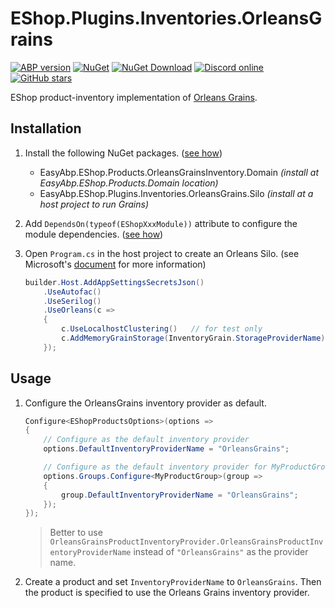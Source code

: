# EShop.Plugins.Inventories.OrleansGrains

[![ABP version](https://img.shields.io/badge/dynamic/xml?style=flat-square&color=yellow&label=abp&query=%2F%2FProject%2FPropertyGroup%2FAbpVersion&url=https%3A%2F%2Fraw.githubusercontent.com%2FEasyAbp%2FEShop%2Fmaster%2FDirectory.Build.props)](https://abp.io)
[![NuGet](https://img.shields.io/nuget/v/EasyAbp.EShop.Plugins.Inventories.OrleansGrains.Abstractions.svg?style=flat-square)](https://www.nuget.org/packages/EasyAbp.EShop.Plugins.Inventories.OrleansGrains.Abstractions)
[![NuGet Download](https://img.shields.io/nuget/dt/EasyAbp.EShop.Plugins.Inventories.OrleansGrains.Abstractions.svg?style=flat-square)](https://www.nuget.org/packages/EasyAbp.EShop.Plugins.Inventories.OrleansGrains.Abstractions)
[![Discord online](https://badgen.net/discord/online-members/S6QaezrCRq?label=Discord)](https://discord.gg/S6QaezrCRq)
[![GitHub stars](https://img.shields.io/github/stars/EasyAbp/EShop?style=social)](https://www.github.com/EasyAbp/EShop)

EShop product-inventory implementation of [Orleans Grains](https://docs.microsoft.com/en-us/dotnet/orleans/grains).

## Installation

1. Install the following NuGet packages. ([see how](https://github.com/EasyAbp/EasyAbpGuide/blob/master/docs/How-To.md#add-nuget-packages))

   * EasyAbp.EShop.Products.OrleansGrainsInventory.Domain _(install at EasyAbp.EShop.Products.Domain location)_
   * EasyAbp.EShop.Plugins.Inventories.OrleansGrains.Silo _(install at a host project to run Grains)_

2. Add `DependsOn(typeof(EShopXxxModule))` attribute to configure the module dependencies. ([see how](https://github.com/EasyAbp/EasyAbpGuide/blob/master/docs/How-To.md#add-module-dependencies))

3. Open `Program.cs` in the host project to create an Orleans Silo. (see Microsoft's [document](https://docs.microsoft.com/en-us/dotnet/orleans/host/configuration-guide/server-configuration) for more information)

   ```csharp
   builder.Host.AddAppSettingsSecretsJson()
       .UseAutofac()
       .UseSerilog()
       .UseOrleans(c =>
       {
           c.UseLocalhostClustering()   // for test only
           c.AddMemoryGrainStorage(InventoryGrain.StorageProviderName);   // for test only
       });
   ```

## Usage

1. Configure the OrleansGrains inventory provider as default.
   ```csharp
   Configure<EShopProductsOptions>(options =>
   {
       // Configure as the default inventory provider
       options.DefaultInventoryProviderName = "OrleansGrains";

       // Configure as the default inventory provider for MyProductGroup
       options.Groups.Configure<MyProductGroup>(group =>
       {
           group.DefaultInventoryProviderName = "OrleansGrains";
       });
   });
   ```
   > Better to use `OrleansGrainsProductInventoryProvider.OrleansGrainsProductInventoryProviderName` instead of `"OrleansGrains"` as the provider name.

2. Create a product and set `InventoryProviderName` to `OrleansGrains`. Then the product is specified to use the Orleans Grains inventory provider. 